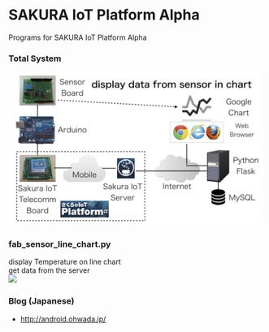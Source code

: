 # SAKURA IoT Platform Alpha
Programs for SAKURA IoT Platform Alpha

### Total System
<img src="https://github.com/ohwada/sakura_iot_alpha/blob/master/docs/sakura_iot_fab_sensor_system.png" width="500" />

###   fab_sensor_line_chart.py<br/>
display Temperature on line chart<br/>
get data from the server<br/>
<img src="https://github.com/ohwada/sakura_iot_alpha/blob/master/viewer/python/.png" width="300" />

### Blog (Japanese)
- http://android.ohwada.jp/
